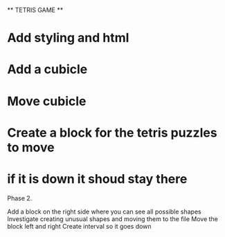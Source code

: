 ** TETRIS GAME **

# Add styling and html
# Add a cubicle
# Move cubicle
# Create a block for the tetris puzzles to move
# if it is down it shoud stay there


Phase 2.

Add a block on the right side where you can see all possible shapes
Investigate creating unusual shapes and moving them to the file
Move the block left and right
Create interval so it goes down
